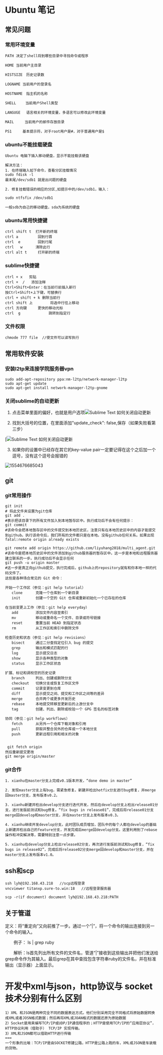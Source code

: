 # Ubuntu 笔记

## 常见问题

### 常用环境变量

```
PATH 决定了shell将到哪些目录中寻找命令或程序

HOME 当前用户主目录

HISTSIZE　历史记录数

LOGNAME 当前用户的登录名

HOSTNAME　指主机的名称

SHELL 　　当前用户Shell类型

LANGUGE 　语言相关的环境变量，多语言可以修改此环境变量

MAIL　　　当前用户的邮件存放目录

PS1　　　基本提示符，对于root用户是#，对于普通用户是$
```



### ubuntu不能挂载硬盘

```text
Ubuntu 电脑下插入移动硬盘，显示不能挂载该硬盘

解决方法：
1. 在终端输入如下命令，查看分区挂载情况
sudo fdisk -l 
最末尾/dev/sdb1 就是出问题的硬盘

2. 修复挂载错误的相应的分区,如提示中的/dev/sdb1，输入：

sudo ntfsfix /dev/sdb1

一般sdb为自己的移动硬盘，sda为系统的硬盘
```

### ubuntu常用快捷键

```text
ctrl shift t  打开新的终端
ctrl a         回到行首
ctrl  e        回到行尾
ctrl   w      清除此行
ctrl alt t     打开新的终端
```

### sublime快捷键

```text
ctrl + x   剪贴
ctrl +  /   添加注释
Ctrl+Shift+Enter：在当前行前插入新行
按Ctrl+Shift+上下键，可替换行
ctrl + shift + k 删除当前行
ctrl shift 上        将选中行往上移动
ctrl 方向键     更快的移动光标
ctrl  g             跳转到指定行
```

### 文件权限

```text
chmode 777 file  //使文件可以读写执行
```

## 常用软件安装

### 安装l2tp来连接学院服务器vpn

```text
sudo add-apt-repository ppa:nm-l2tp/network-manager-l2tp  
sudo apt-get update  
sudo apt-get install network-manager-l2tp-gnome
```

### 关闭sublime的自动更新

1. 点击菜单里面的偏好，也就是用户选项![Sublime Text 如何关闭自动更新](https://imgsa.baidu.com/exp/w=500/sign=fdff739652da81cb4ee683cd6267d0a4/42a98226cffc1e17da1317534990f603738de920.jpg)

2. 找到大括号的位置，在里面添加"update_check": false,保存（如果失败看第三步）

[![Sublime Text 如何关闭自动更新](https://imgsa.baidu.com/exp/w=500/sign=515d054a942bd40742c7d3fd4b889e9c/728da9773912b31be828564b8518367adab4e108.jpg)

3. 如果你的设置中已经存在其它的key-value pair一定要记得在这个之后加一个逗号，没有这个逗号会报错的

![1554676685043](/home/lyh/.config/Typora/typora-user-images/1554676685043.png)

## git

### git常用操作

```text
git init  
# 将此文件夹设置为git仓库
git add .
#表示把该目录下的所有文件加入到本地暂存区中。执行成功后不会有任何提示：
git commit 
#该命令会把本地暂存区中的文件提交到本地历史区，注意只有在本地历史区中的内容才能提交到github。执行该命令后，我们所有的文件都只是在本地。没有github任何关系。如果出现fatal:remote origin already exists

git remote add origin https://github.com/liyuhang2018/multi_agent.git
#该命令是把本地历史区中的文件添加到github服务器的暂存区中。这一步是本地和远程服务器建立联系的一步。执行成功后不会显示任何
git push -u origin master 
#这一步是真正向github提交，执行完成后，github上的repository就有和你本地一样的代码文件了。
这些是各种场合常见的 Git 命令：

开始一个工作区（参见：git help tutorial）
   clone      克隆一个仓库到一个新目录
   init       创建一个空的 Git 仓库或重新初始化一个已存在的仓库

在当前变更上工作（参见：git help everyday）
   add        添加文件内容至索引
   mv         移动或重命名一个文件、目录或符号链接
   reset      重置当前 HEAD 到指定状态
   rm         从工作区和索引中删除文件

检查历史和状态（参见：git help revisions）
   bisect     通过二分查找定位引入 bug 的提交
   grep       输出和模式匹配的行
   log        显示提交日志
   show       显示各种类型的对象
   status     显示工作区状态

扩展、标记和调校您的历史记录
   branch     列出、创建或删除分支
   checkout   切换分支或恢复工作区文件
   commit     记录变更到仓库
   diff       显示提交之间、提交和工作区之间等的差异
   merge      合并两个或更多开发历史
   rebase     本地提交转移至更新后的上游分支中
   tag        创建、列出、删除或校验一个 GPG 签名的标签对象

协同（参见：git help workflows）
   fetch      从另外一个仓库下载对象和引用
   pull       获取并整合另外的仓库或一个本地分支
   push       更新远程引用和相关的对象
   
    
 git fetch origin
然后重新提交更改
git merge origin/master
```

### git合作

```text
1. xianhu在master分支上完成v0.1版本开发，“done demo in master”

2. 发现master分支上有bug，需紧急修复。新建并检出hotfix分支进行bug修复，并merge回master分支，发布版本v0.2。

3. xianhu新建并检出develop分支进行迭代开发，然后在develop分支上检出release01分支，进行发版前测试和bug修复。“fix bugs in release01”，完成后将release01分支merge回develop和master分支，并在master分支上发布版本v0.3。

4. xianhu继续开发develop分支。此时团队成员增加，团队中的每个人都在develop的基础上新建并检出自己的feature分支，开发完成后merge回develop分支。这里利用到了rebase操作和冲突解决等，需要特别注意一点步骤。

5. xianhu在develop分支上检出release02分支，再次进行发版前测试和bug修复，“fix bugs in release02”，完成后将release02分支merge回develop和master分支，并在master分支上发布版本v1.0。
```

## ssh和scp

```shell
ssh lyh@192.168.43.218   //scp远程登录
vncviewer titanxp.sure-to.win:18   //远程登录服务器

scp -r(if document) document lyh@192.168.43.218:PATH
```

## 关于管道

定义：将“重定向”又向前推了一步。通过一个“|”，将一个命令的输出连接到另一个命令的输入。

　　例子： ls | grep ruby

　　解析：ls首先列出所有文件的文件名，管道“|”接收到这些输出并把他们发送给grep命令作为其输入。最后grep在其中查找包含字符串ruby的文件名，并在标准输出（显示器）上面显示。

# 开发中xml与json，http协议与 socket技术分别有什么区别

```
1）XML 和JSON是两种完全不同的数据表达方式。他们分别采用完全不同格式将原始数据转换成XML或者JOSN格式数据；然后再将XML或JOAN格式的数据还原为原始数据
2）Socket是用来编写TCP/IP或UDP/IP通信程序的；HTTP是使用TCP/IP的“应用层协议”，HTTP协议利用（借助于） TCP/IP 实现传输。
3）XML和JSON都可以借助HTTP进行传输
===
一个形象的比喻：TCP/IP是由SOCKET修建公路，HTTP是公路上跑的车，XML或JSON是车装载的货物。
```

